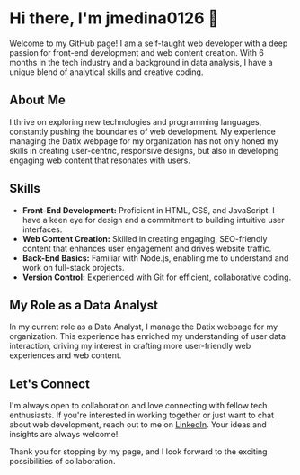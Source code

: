 # Hi there, I'm jmedina0126 👋

Welcome to my GitHub page! I am a self-taught web developer with a deep passion for front-end development and web content creation. With 6 months in the tech industry and a background in data analysis, I have a unique blend of analytical skills and creative coding.

## About Me

I thrive on exploring new technologies and programming languages, constantly pushing the boundaries of web development. My experience managing the Datix webpage for my organization has not only honed my skills in creating user-centric, responsive designs, but also in developing engaging web content that resonates with users.

## Skills

- **Front-End Development:** Proficient in HTML, CSS, and JavaScript. I have a keen eye for design and a commitment to building intuitive user interfaces.
- **Web Content Creation:** Skilled in creating engaging, SEO-friendly content that enhances user engagement and drives website traffic.
- **Back-End Basics:** Familiar with Node.js, enabling me to understand and work on full-stack projects.
- **Version Control:** Experienced with Git for efficient, collaborative coding.

## My Role as a Data Analyst

In my current role as a Data Analyst, I manage the Datix webpage for my organization. This experience has enriched my understanding of user data interaction, driving my interest in crafting more user-friendly web experiences and web content.

## Let's Connect

I'm always open to collaboration and love connecting with fellow tech enthusiasts. If you're interested in working together or just want to chat about web development, reach out to me on [LinkedIn](https://www.linkedin.com/in/jemar-medina/). Your ideas and insights are always welcome!

Thank you for stopping by my page, and I look forward to the exciting possibilities of collaboration.
